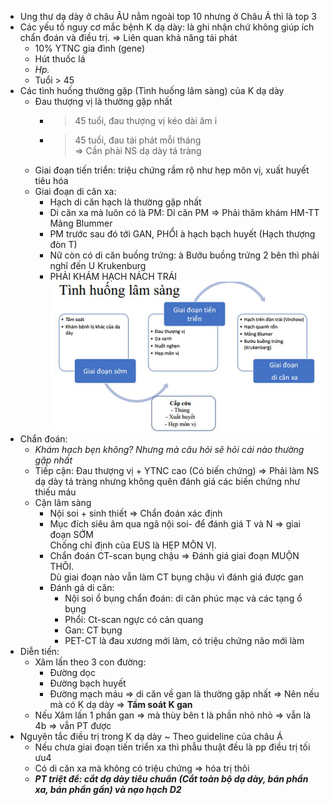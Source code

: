 - Ung thư dạ dày ở châu ÂU nằm ngoài top 10 nhưng ở Châu Á thì là top 3
- Các yếu tố nguy cơ mắc bệnh K dạ dày: là ghi nhận chứ không giúp ích chẩn đoán và điều trị. => Liên quan khả năng tái phát
	- 10% YTNC gia đình (gene)
	- Hút thuốc lá
	- _Hp._
	- Tuổi > 45
- Các tình huống thường gặp (Tình huống lâm sàng) của K dạ dày
	- Đau thượng vị là thường gặp nhất
		- > 45 tuổi, đau thượng vị kéo dài âm ỉ
		- > 45 tuổi, đau tái phát mỗi tháng  
		=> Cần phải NS dạ dày tá tràng
	- Giai đoạn tiến triển: triệu chứng rầm rộ như hẹp môn vị, xuất huyết tiêu hóa
	- Giai đoạn di căn xa:
		- Hạch di căn hạch là thường gặp nhất
		- Di căn xa mà luôn có là PM: Di căn PM => Phải thăm khám HM-TT Mảng Blummer
		- PM trước sau đó tới GAN, PHỔI à hạch bạch huyết (Hạch thượng đòn T)
		- Nữ còn có di căn buồng trứng: à Bướu buồng trứng 2 bên thì phải nghĩ đến U Krukenburg
		- PHẢI KHÁM HẠCH NÁCH TRÁI
![Buổi 11 - Hệ tiêu hóa-1687421565355.jpeg](../../../200%20Files/image/image/Bu%E1%BB%95i%2011%20-%20H%E1%BB%87%20ti%C3%AAu%20h%C3%B3a-1687421565355.jpeg)
- Chẩn đoán:
	- _Khám hạch bẹn không? Nhưng mà câu hỏi sẽ hỏi cái nào thường gặp nhất_
	- Tiếp cận: Đau thượng vị + YTNC cao (Có biến chứng) => Phải làm NS dạ dày tá tràng nhưng không quên đánh giá các biến chứng như thiếu máu
	- Cận lâm sàng
		- Nội soi + sinh thiết => Chẩn đoán xác định
		- Mục đích siêu âm qua ngã nội soi- để đánh giá T và N => giai đoạn SỚM  
		Chống chỉ định của EUS là HẸP MÔN VỊ.
		- Chẩn đoán CT-scan bụng chậu => Đánh giá giai đoạn MUỘN THÔI.  
		Dù giai đoạn nào vẫn làm CT bụng chậu vì đánh giá được gan
		- Đánh gá di căn:
			- Nội soi ổ bụng chẩn đoán: di căn phúc mạc và các tạng ổ bụng
			- Phổi: Ct-scan ngực có cản quang
			- Gan: CT bụng
			- PET-CT là đau xương mới làm, có triệu chứng não mới làm
- Diễn tiến:
	- Xâm lấn theo 3 con đường:
		- Đường dọc
		- Đường bạch huyết
		- Đường mạch máu => di căn về gan là thường gặp nhất => Nên nếu mà có K dạ dày => **Tầm soát K gan**
	- Nếu Xâm lấn 1 phần gan => mà thùy bên t là phần nhỏ nhỏ => vẫn là 4b => vẫn PT được
- Nguyên tắc điều trị trong K dạ dày ~ Theo guideline của châu Á
	- Nếu chưa giai đoạn tiến triển xa thì phẫu thuật đều là pp điều trị tối ưu4
	- Có di căn xa mà không có triệu chứng => hóa trị thôi
	- **_PT triệt để: cắt dạ dày tiêu chuẩn (Cắt toàn bộ dạ dày, bán phần xa, bán phần gần) và nạo hạch D2_**